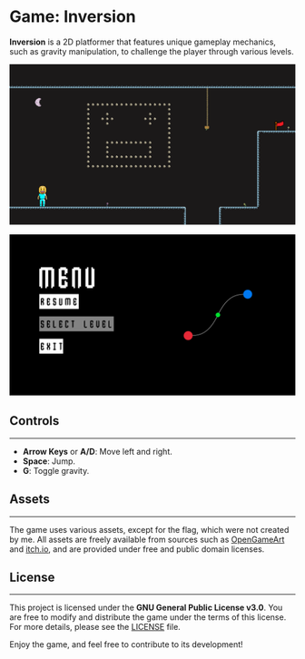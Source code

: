 # Game: Inversion

**Inversion** is a 2D platformer that features unique gameplay mechanics, such as gravity manipulation, to challenge the player through various levels.

![Screenshot 1](screenshots/screenshot1.png)

![Screenshot 2](screenshots/screenshot2.png)

## Controls
----------------------------------------------------------------
- **Arrow Keys** or **A/D**: Move left and right.
- **Space**: Jump.
- **G**: Toggle gravity.

## Assets
----------------------------------------------------------------
The game uses various assets, except for the flag, which were not created by me. All assets are freely available from sources such as [OpenGameArt](https://opengameart.org) and [itch.io](https://itch.io), and are provided under free and public domain licenses.

## License
----------------------------------------------------------------
This project is licensed under the **GNU General Public License v3.0**. You are free to modify and distribute the game under the terms of this license. For more details, please see the [LICENSE](LICENSE) file.

Enjoy the game, and feel free to contribute to its development!

